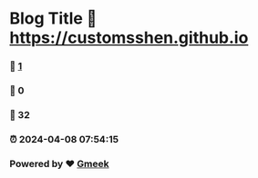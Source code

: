 # Blog Title :link: https://customsshen.github.io 
### :page_facing_up: [1](https://customsshen.github.io/tag.html) 
### :speech_balloon: 0 
### :hibiscus: 32 
### :alarm_clock: 2024-04-08 07:54:15 
### Powered by :heart: [Gmeek](https://github.com/Meekdai/Gmeek)
